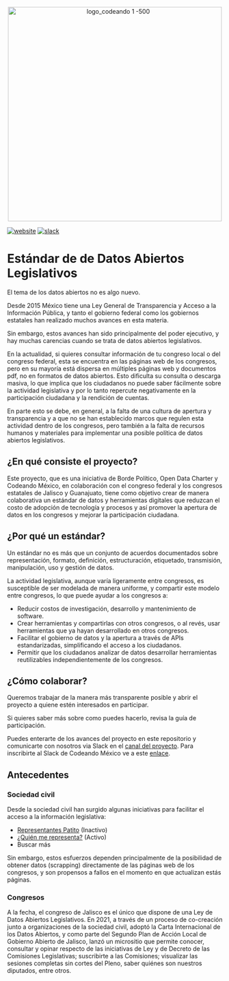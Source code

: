 <p align="center">
<img src="http://codeandomexico.org/resources/img/codeandomexico.png" width="500" title="logo_codeando 1 -500">
</p>

[![website](https://img.shields.io/badge/website-CodeandoMexico-00D88E.svg)](http://www.codeandomexico.org/)
[![slack](https://img.shields.io/badge/slack-CodeandoMexico-EC0E4F.svg)](http://slack.codeandomexico.org/)

# Estándar de de Datos Abiertos Legislativos

El tema de los datos abiertos no es algo nuevo.

Desde 2015 México tiene una Ley General de Transparencia y Acceso a la
Información Pública, y tanto el gobierno federal como los gobiernos estatales
han realizado muchos avances en esta materia.

Sin embargo, estos avances han sido principalmente del poder ejecutivo, y hay
muchas carencias cuando se trata de datos abiertos legislativos.

En la actualidad, si quieres consultar información de tu congreso local o del
congreso federal, esta se encuentra en las páginas web de los congresos, pero en
su mayoría está dispersa en múltiples páginas web y documentos pdf, no en
formatos de datos abiertos. Esto dificulta su consulta o descarga masiva, lo que
implica que los ciudadanos no puede saber fácilmente sobre la actividad
legislativa y por lo tanto repercute negativamente en la participación ciudadana
y la rendición de cuentas.

En parte esto se debe, en general, a la falta de una cultura de apertura y
transparencia y a que no se han establecido marcos que regulen esta actividad
dentro de los congresos, pero también a la falta de recursos humanos y
materiales para implementar una posible política de datos abiertos legislativos.

## ¿En qué consiste el proyecto?

Este proyecto, que es una iniciativa de Borde Político, Open Data Charter y
Codeando México, en colaboración con el congreso federal y los congresos
estatales de Jalisco y Guanajuato, tiene como objetivo crear de manera
colaborativa un estándar de datos y herramientas digitales que reduzcan el costo
de adopción de tecnología y procesos y así promover la apertura de datos en los
congresos y mejorar la participación ciudadana.

## ¿Por qué un estándar?

Un estándar no es más que un conjunto de acuerdos documentados sobre
representación, formato, definición, estructuración, etiquetado, transmisión,
manipulación, uso y gestión de datos.

La actividad legislativa, aunque varía ligeramente entre congresos, es
susceptible de ser modelada de manera uniforme, y compartir este modelo entre
congresos, lo que puede ayudar a los congresos a:

- Reducir costos de investigación, desarrollo y mantenimiento de software.
- Crear herramientas y compartirlas con otros congresos, o al revés, usar
  herramientas que ya hayan desarrollado en otros congresos.
- Facilitar el gobierno de datos y la apertura a través de APIs estandarizadas,
  simplificando el acceso a los ciudadanos.
- Permitir que los ciudadanos analizar de datos desarrollar herramientas
  reutilizables independientemente de los congresos.

## ¿Cómo colaborar?

Queremos trabajar de la manera más transparente posible y abrir el proyecto a
quiene estén interesados en participar.

Si quieres saber más sobre como puedes hacerlo, revisa la guía de participación.

Puedes enterarte de los avances del proyecto en este repositorio y comunicarte
con nosotros via Slack en el
[canal del proyecto](https://codeandomexico.slack.com/app_redirect?channel=CLSRKEBQW).
Para inscribirte al Slack de Codeando México ve a este
[enlace](http://slack.codeandomexico.org/).

## Antecedentes

### Sociedad civil

Desde la sociedad civil han surgido algunas iniciativas para facilitar el acceso
a la información legislativa:

- [Representantes Patito](http://representantes.pati.to/) (Inactivo)
- [¿Quién me representa?](http://www.quienmerepresenta.com/) (Activo)
- Buscar más

Sin embargo, estos esfuerzos dependen principalmente de la posibilidad de
obtener datos (scrapping) directamente de las páginas web de los congresos, y
son propensos a fallos en el momento en que actualizan estás páginas.

### Congresos

A la fecha, el congreso de Jalisco es el único que dispone de una Ley de Datos
Abiertos Legislativos. En 2021, a través de un proceso de co-creación junto a
organizaciones de la sociedad civil, adoptó la Carta Internacional de los Datos
Abiertos, y como parte del Segundo Plan de Acción Local de Gobierno Abierto de
Jalisco, lanzó un micrositio que permite conocer, consultar y opinar respecto de
las iniciativas de Ley y de Decreto de las Comisiones Legislativas; suscribirte
a las Comisiones; visualizar las sesiones completas sin cortes del Pleno, saber
quiénes son nuestros diputados, entre otros.
